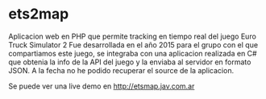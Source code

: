 # ets2map
Aplicacion web en PHP que permite tracking en tiempo real del juego Euro Truck Simulator 2
Fue desarrollada en el año 2015 para el grupo con el que compartiamos este juego, se integraba con una aplicacion realizada en C# que obtenia la info de la API del juego y la enviaba al servidor en formato JSON. A la fecha no he podido recuperar el source de la aplicacion.


Se puede ver una live demo en http://etsmap.jav.com.ar
